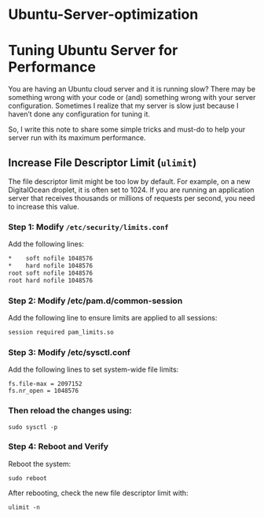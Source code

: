 # Ubuntu-Server-optimization
# Tuning Ubuntu Server for Performance

You are having an Ubuntu cloud server and it is running slow? There may be something wrong with your code or (and) something wrong with your server configuration. Sometimes I realize that my server is slow just because I haven’t done any configuration for tuning it.

So, I write this note to share some simple tricks and must-do to help your server run with its maximum performance.

## Increase File Descriptor Limit (`ulimit`)

The file descriptor limit might be too low by default. For example, on a new DigitalOcean droplet, it is often set to 1024. If you are running an application server that receives thousands or millions of requests per second, you need to increase this value.

### Step 1: Modify `/etc/security/limits.conf`

Add the following lines:

```bash
*    soft nofile 1048576
*    hard nofile 1048576
root soft nofile 1048576
root hard nofile 1048576
```
### Step 2: Modify /etc/pam.d/common-session

Add the following line to ensure limits are applied to all sessions:
```bash
session required pam_limits.so

```
### Step 3: Modify /etc/sysctl.conf

Add the following lines to set system-wide file limits:
```
fs.file-max = 2097152
fs.nr_open = 1048576

```
### Then reload the changes using:
```
sudo sysctl -p
```
### Step 4: Reboot and Verify

Reboot the system:
```
sudo reboot
```
After rebooting, check the new file descriptor limit with:
```
ulimit -n
```
